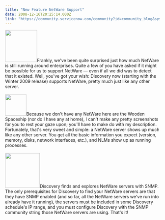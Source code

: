 ```yaml
---
title: "New Feature NetWare Support"
date: 2008-12-16T20:25:14.000Z
link: "https://community.servicenow.com/community?id=community_blog&sys_id=92ec6e65dbd0dbc01dcaf3231f9619fc"
---
```

<p><img  alt="" class="jive-image" src="bd61afbddb5093041dcaf3231f961961.iix" style="width: auto; height: 104px;" />Frankly, we've been quite surprised just how much NetWare is still running around enterprises. Quite a few of you have asked if it might be possible for us to support NetWare — even if all we did was to detect that it existed. Well, you've got your wish: Discovery now (starting with the Winter 2009 release) supports NetWare, pretty much just like any other server.<!--break--><br /><br /><img  alt="" class="jive-image" src="d8e0e08edb5057049c9ffb651f96194b.iix" style="width: auto; height: 69px;" />Because we don't have any NetWare here are the Wooden Spaceship (nor do I have any at home), I can't make any pretty screenshots for you to rest your gaze upon; you'll have to make do with my description. Fortunately, that's very sweet and simple: a NetWare server shows up much like any other server. You get all the basic information you expect (version, memory, disks, network interfaces, etc.), and NLMs show up as running processes. <br /><br /><img  alt="" class="jive-image" src="8ea300c2db1cd3049c9ffb651f961981.iix" style="width: auto; height: 113px;" />Discovery finds and explores NetWare servers with SNMP. The only prerequisites for Discovery to find your NetWare servers are that they have SNMP enabled (and so far, all the NetWare servers we've run into already have it running), the servers must be included in some Discovery schedule's IP range, and you must configure Discovery with the SNMP community string those NetWare servers are using. That's it!</p>
